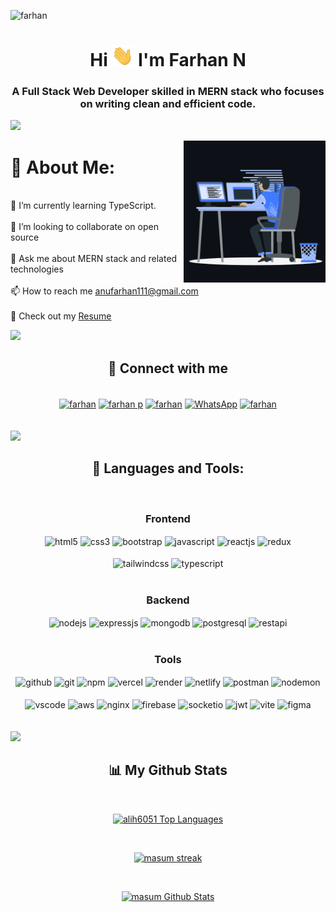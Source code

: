 <!----------------------------------- Banner Section ------------------------------------>

<p align="left"><img src="https://visitcount.itsvg.in/api?id=farhannellipparamban&icon=0&color=0)](https://visitcount.itsvg.in" alt="farhan" /> </p>

<!----------------------------------- Heading Section ------------------------------------>
<h1 align="center">
    Hi
    <img src="https://raw.githubusercontent.com/ABSphreak/ABSphreak/master/gifs/Hi.gif" width="35">
    I'm Farhan N
    
</h1>

<!----------------------------------- About Section ------------------------------------>

<h3 align="center">A Full Stack Web Developer skilled in MERN stack who focuses on writing clean and efficient code.</h3>


<img src="https://raw.githubusercontent.com/andreasbm/readme/master/assets/lines/colored.png">

<p><img  align="right" src="https://github.com/farhannellipparamban/farhannellipparamban/blob/main/animation_500_kxa883sd.gif" alt="coding-gif" width="45%" /></p>

# 💫 About Me:

<br>🌱 I’m currently learning TypeScript.<br>
<br>👯 I’m looking to collaborate on open source<br>
<br>💬 Ask me about MERN stack and related technologies<br>
<br>📫 How to reach me anufarhan111@gmail.com<br>
<br>📄 Check out my [Resume](https://drive.google.com/file/d/14tyGR2ULjbsDuc3zOiBLEhcrMXrtEiar/view?usp=sharing)<br>

<img src="https://raw.githubusercontent.com/andreasbm/readme/master/assets/lines/colored.png">

<h2 align="center">📱 Connect with me</h2>
<br />
<div align="center">
<a href="https://x.com/FarhanA58850" target="blank"><img align="center" src="https://raw.githubusercontent.com/rahuldkjain/github-profile-readme-generator/master/src/images/icons/Social/twitter.svg" alt="farhan" height="30" width="40" /></a>
<a href="https://www.linkedin.com/in/farhan-n-775610271/" target="blank"><img align="center" src="https://raw.githubusercontent.com/rahuldkjain/github-profile-readme-generator/master/src/images/icons/Social/linked-in-alt.svg" alt="farhan p" height="30" width="40" /></a>
<a href="https://www.instagram.com/farhaaneeeyy._/" target="blank"><img align="center" src="https://raw.githubusercontent.com/rahuldkjain/github-profile-readme-generator/master/src/images/icons/Social/instagram.svg" alt="farhan" height="30" width="40" /></a>
<a href="https://wa.me/9645106751" target="blank"><img align="center" src="https://upload.wikimedia.org/wikipedia/commons/6/6b/WhatsApp.svg" alt="WhatsApp" height="35" width="35" /></a>
<a href="https://leetcode.com/u/farhan96/" target="blank"><img align="center" src="https://raw.githubusercontent.com/rahuldkjain/github-profile-readme-generator/master/src/images/icons/Social/leet-code.svg" alt="farhan" height="30" width="40" /></a>
</div>
<br />
<br/>

<img src="https://raw.githubusercontent.com/andreasbm/readme/master/assets/lines/colored.png">

<h2 align="center">🚀 Languages and Tools:</h2>
<br/>
<div align="center">
 
 <div align="center">
  <h3 align="center">Frontend</h3>
  
  <img src="https://img.shields.io/badge/html5-%23E34F26.svg?style=for-the-badge&logo=html5&logoColor=white" align="center" alt="html5">
  <img src="https://img.shields.io/badge/css3-%231572B6.svg?style=for-the-badge&logo=css3&logoColor=white" align="center" alt="css3">
  <img src="https://img.shields.io/badge/Bootstrap-%23563D7C.svg?style=for-the-badge&logo=bootstrap&logoColor=white" align="center" alt="bootstrap">
  <img src="https://img.shields.io/badge/javascript-%23323330.svg?style=for-the-badge&logo=javascript&logoColor=%23F7DF1E" align="center" alt="javascript">
  <img src="https://img.shields.io/badge/React-20232A?style=for-the-badge&logo=react&logoColor=61DAFB" align="center" alt="reactjs">
  <img src="https://img.shields.io/badge/Redux-593D88?style=for-the-badge&logo=redux&logoColor=white" align="center" alt="redux">
  <br/>
  <br/>
  <img src="https://img.shields.io/badge/Tailwind%20CSS-%2338B2AC.svg?style=for-the-badge&logo=tailwind-css&logoColor=white" align="center" alt="tailwindcss">
  <img src="https://img.shields.io/badge/typescript-%23007ACC.svg?style=for-the-badge&logo=typescript&logoColor=white" align="center" alt="typescript">
</div>

<br/>

<div align="center">
  <h3 align="center">Backend</h3> 
    <img src="https://img.shields.io/badge/Node.js-339933?style=for-the-badge&logo=nodedotjs&logoColor=white" align="center" alt="nodejs">
    <img src="https://img.shields.io/badge/Express.js-000000?style=for-the-badge&logo=express&logoColor=white" align="center" alt="expressjs">
    <img src="https://img.shields.io/badge/MongoDB-4EA94B?style=for-the-badge&logo=mongodb&logoColor=white" align="center" alt="mongodb">
    <img src="https://img.shields.io/badge/PostgreSQL-316192?style=for-the-badge&logo=postgresql&logoColor=white" align="center" alt="postgresql">
    <img src="https://img.shields.io/badge/REST%20API-%23000000.svg?style=for-the-badge&logo=flask&logoColor=white" align="center" alt="restapi">
</div>

<br/>

<div align="center"><h3 align="center">Tools</h3> 
  <img src="https://img.shields.io/badge/GitHub-%23181717.svg?style=for-the-badge&logo=github&logoColor=white" align="center" alt="github"/>
  <img src="https://img.shields.io/badge/git-%23CB3837.svg?style=for-the-badge&logo=git&logoColor=white" align="center" alt="git"/>
  <img src="https://img.shields.io/badge/NPM-%23CB3837.svg?style=for-the-badge&logo=npm&logoColor=white" align="center" alt="npm"/>
  <img src="https://img.shields.io/badge/vercel-%23000000.svg?style=for-the-badge&logo=vercel&logoColor=white" align="center" alt="vercel"/>
  <img src="https://img.shields.io/badge/Render-%23000000.svg?style=for-the-badge&logo=render&logoColor=white" align="center" alt="render"/>
  <img src="https://img.shields.io/badge/netlify-%23000000.svg?style=for-the-badge&logo=netlify&logoColor=#00C7B7" align="center" alt="netlify"/>
  <img src="https://img.shields.io/badge/Postman-%23FF6C37.svg?style=for-the-badge&logo=postman&logoColor=white" align="center" alt="postman"/>
  <img src="https://img.shields.io/badge/Nodemon-%23323330.svg?style=for-the-badge&logo=nodemon&logoColor=%BBDEAD" align="center" alt="nodemon"/>
    <br/>
    <br/>
  <img src="https://img.shields.io/badge/Visual%20Studio%20Code-%230078D4.svg?style=for-the-badge&logo=visual-studio-code&logoColor=white" align="center" alt="vscode"/>
  <img src="https://img.shields.io/badge/AWS-232F3E?style=for-the-badge&logo=amazon-aws&logoColor=white" align="center" alt="aws">
  <img src="https://img.shields.io/badge/Nginx-%23009639.svg?style=for-the-badge&logo=nginx&logoColor=white" align="center" alt="nginx"/>
  <img src="https://img.shields.io/badge/firebase-%23FF6C38.svg?style=for-the-badge&logo=firebase&logoColor=white" align="center" alt="firebase"/>
  <img src="https://img.shields.io/badge/Socket.io-black?style=for-the-badge&logo=socket.io&logoColor=white" align="center" alt="socketio"/>
  <img src="https://img.shields.io/badge/JWT-black?style=for-the-badge&logo=JSON%20web%20tokens" align="center" alt="jwt"/>
  <img src="https://img.shields.io/badge/Vite-%23000000.svg?style=for-the-badge&logo=vite&logoColor=white" align="center" alt="vite"/>
  <img src="https://img.shields.io/badge/figma-%23F24E1E.svg?style=for-the-badge&logo=figma&logoColor=white" align="center" alt="figma"/>
</div>
</div>


<br/>
<br/>
  

<img src="https://raw.githubusercontent.com/andreasbm/readme/master/assets/lines/colored.png">

<h2 align="center">📊 My Github Stats</h2>
   <br/>  
   <p align="center"> 
    <a href="https://github.com/alih6051/github-readme-stats"><img alt="alih6051 Top Languages" src="https://github-readme-stats.vercel.app/api/top-langs/?username=farhannellipparamban&theme=default&hide_border=false&include_all_commits=true&count_private=false&layout=compact" /></a>
      </p>      
     <br/>
   <p align="center">
    <a href="https://github.com/alih6051/github-readme-streak-stats">
        <img title="🔥 Get streak stats for your profile at git.io/streak-stats" alt="masum streak" src="https://github-readme-streak-stats.herokuapp.com/?user=farhannellipparamban&theme=default&hide_border=false"/>
    </a>
</p>

  <br/>
     <p align="center">                                                                                                 
    <a href="https://github.com/alih6051/github-readme-stats"><img alt="masum Github Stats" src="https://github-readme-stats.vercel.app/api?username=farhannellipparamban&theme=default&hide_border=false&include_all_commits=true&count_private=false" alt="masum" /></a>
    </p>


